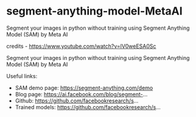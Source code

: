 # segment-anything-model-MetaAI
Segment your images in python without training using Segment Anything Model (SAM) by Meta AI

credits - https://www.youtube.com/watch?v=lV0weESA0Sc

Segment your images in python without training using Segment Anything Model (SAM) by Meta AI

Useful links:
- SAM demo page: https://segment-anything.com/demo
- Blog page: https://ai.facebook.com/blog/segment-...
- Github: https://github.com/facebookresearch/s...
- Trained models: https://github.com/facebookresearch/s...